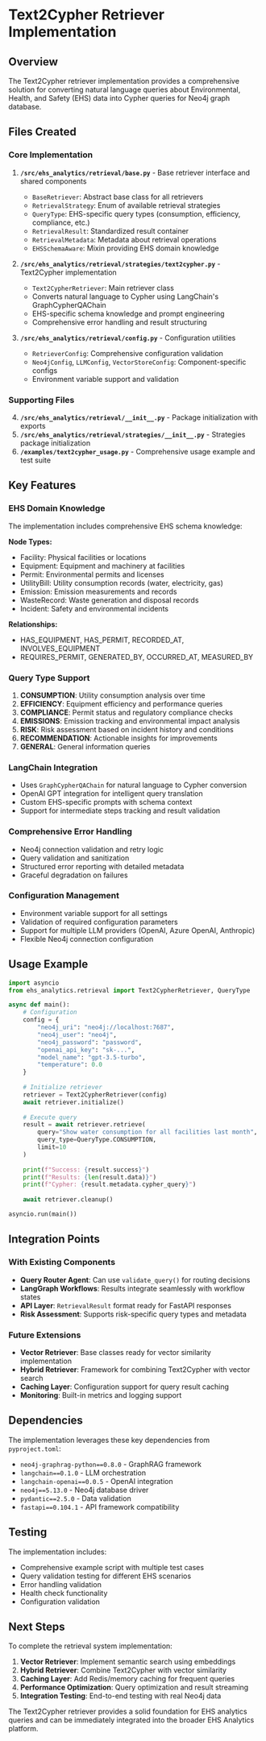 # Text2Cypher Retriever Implementation

## Overview

The Text2Cypher retriever implementation provides a comprehensive solution for converting natural language queries about Environmental, Health, and Safety (EHS) data into Cypher queries for Neo4j graph database.

## Files Created

### Core Implementation

1. **`/src/ehs_analytics/retrieval/base.py`** - Base retriever interface and shared components
   - `BaseRetriever`: Abstract base class for all retrievers
   - `RetrievalStrategy`: Enum of available retrieval strategies
   - `QueryType`: EHS-specific query types (consumption, efficiency, compliance, etc.)
   - `RetrievalResult`: Standardized result container
   - `RetrievalMetadata`: Metadata about retrieval operations
   - `EHSSchemaAware`: Mixin providing EHS domain knowledge

2. **`/src/ehs_analytics/retrieval/strategies/text2cypher.py`** - Text2Cypher implementation
   - `Text2CypherRetriever`: Main retriever class
   - Converts natural language to Cypher using LangChain's GraphCypherQAChain
   - EHS-specific schema knowledge and prompt engineering
   - Comprehensive error handling and result structuring

3. **`/src/ehs_analytics/retrieval/config.py`** - Configuration utilities
   - `RetrieverConfig`: Comprehensive configuration validation
   - `Neo4jConfig`, `LLMConfig`, `VectorStoreConfig`: Component-specific configs
   - Environment variable support and validation

### Supporting Files

4. **`/src/ehs_analytics/retrieval/__init__.py`** - Package initialization with exports
5. **`/src/ehs_analytics/retrieval/strategies/__init__.py`** - Strategies package initialization
6. **`/examples/text2cypher_usage.py`** - Comprehensive usage example and test suite

## Key Features

### EHS Domain Knowledge

The implementation includes comprehensive EHS schema knowledge:

**Node Types:**
- Facility: Physical facilities or locations
- Equipment: Equipment and machinery at facilities
- Permit: Environmental permits and licenses
- UtilityBill: Utility consumption records (water, electricity, gas)
- Emission: Emission measurements and records
- WasteRecord: Waste generation and disposal records
- Incident: Safety and environmental incidents

**Relationships:**
- HAS_EQUIPMENT, HAS_PERMIT, RECORDED_AT, INVOLVES_EQUIPMENT
- REQUIRES_PERMIT, GENERATED_BY, OCCURRED_AT, MEASURED_BY

### Query Type Support

1. **CONSUMPTION**: Utility consumption analysis over time
2. **EFFICIENCY**: Equipment efficiency and performance queries
3. **COMPLIANCE**: Permit status and regulatory compliance checks
4. **EMISSIONS**: Emission tracking and environmental impact analysis
5. **RISK**: Risk assessment based on incident history and conditions
6. **RECOMMENDATION**: Actionable insights for improvements
7. **GENERAL**: General information queries

### LangChain Integration

- Uses `GraphCypherQAChain` for natural language to Cypher conversion
- OpenAI GPT integration for intelligent query translation
- Custom EHS-specific prompts with schema context
- Support for intermediate steps tracking and result validation

### Comprehensive Error Handling

- Neo4j connection validation and retry logic
- Query validation and sanitization
- Structured error reporting with detailed metadata
- Graceful degradation on failures

### Configuration Management

- Environment variable support for all settings
- Validation of required configuration parameters
- Support for multiple LLM providers (OpenAI, Azure OpenAI, Anthropic)
- Flexible Neo4j connection configuration

## Usage Example

```python
import asyncio
from ehs_analytics.retrieval import Text2CypherRetriever, QueryType

async def main():
    # Configuration
    config = {
        "neo4j_uri": "neo4j://localhost:7687",
        "neo4j_user": "neo4j",
        "neo4j_password": "password",
        "openai_api_key": "sk-...",
        "model_name": "gpt-3.5-turbo",
        "temperature": 0.0
    }
    
    # Initialize retriever
    retriever = Text2CypherRetriever(config)
    await retriever.initialize()
    
    # Execute query
    result = await retriever.retrieve(
        query="Show water consumption for all facilities last month",
        query_type=QueryType.CONSUMPTION,
        limit=10
    )
    
    print(f"Success: {result.success}")
    print(f"Results: {len(result.data)}")
    print(f"Cypher: {result.metadata.cypher_query}")
    
    await retriever.cleanup()

asyncio.run(main())
```

## Integration Points

### With Existing Components

- **Query Router Agent**: Can use `validate_query()` for routing decisions
- **LangGraph Workflows**: Results integrate seamlessly with workflow states
- **API Layer**: `RetrievalResult` format ready for FastAPI responses
- **Risk Assessment**: Supports risk-specific query types and metadata

### Future Extensions

- **Vector Retriever**: Base classes ready for vector similarity implementation
- **Hybrid Retriever**: Framework for combining Text2Cypher with vector search
- **Caching Layer**: Configuration support for query result caching
- **Monitoring**: Built-in metrics and logging support

## Dependencies

The implementation leverages these key dependencies from `pyproject.toml`:

- `neo4j-graphrag-python==0.8.0` - GraphRAG framework
- `langchain==0.1.0` - LLM orchestration
- `langchain-openai==0.0.5` - OpenAI integration
- `neo4j==5.13.0` - Neo4j database driver
- `pydantic==2.5.0` - Data validation
- `fastapi==0.104.1` - API framework compatibility

## Testing

The implementation includes:

- Comprehensive example script with multiple test cases
- Query validation testing for different EHS scenarios  
- Error handling validation
- Health check functionality
- Configuration validation

## Next Steps

To complete the retrieval system implementation:

1. **Vector Retriever**: Implement semantic search using embeddings
2. **Hybrid Retriever**: Combine Text2Cypher with vector similarity
3. **Caching Layer**: Add Redis/memory caching for frequent queries
4. **Performance Optimization**: Query optimization and result streaming
5. **Integration Testing**: End-to-end testing with real Neo4j data

The Text2Cypher retriever provides a solid foundation for EHS analytics queries and can be immediately integrated into the broader EHS Analytics platform.